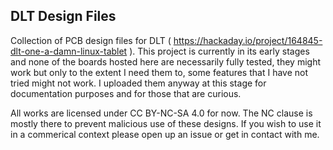 DLT Design Files
-----
Collection of PCB design files for DLT ( https://hackaday.io/project/164845-dlt-one-a-damn-linux-tablet ).
This project is currently in its early stages and none of the boards hosted here are necessarily fully tested, they might work but only to the extent I need them to, some features that I have not tried might not work.
I uploaded them anyway at this stage for documentation purposes and for those that are curious.

All works are licensed under CC BY-NC-SA 4.0 for now. The NC clause is mostly there to prevent malicious use of these designs.
If you wish to use it in a commerical context please open up an issue or get in contact with me.